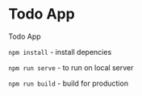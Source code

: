 # Todo App
Todo App

`npm install` - install depencies

`npm run serve` - to run on local server

`npm run build` - build for production